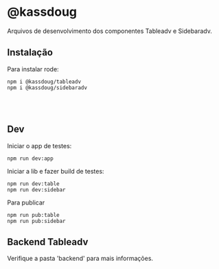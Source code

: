 # @kassdoug

Arquivos de desenvolvimento dos componentes Tableadv e Sidebaradv.

## Instalação
Para instalar rode:
```
npm i @kassdoug/tableadv
npm i @kassdoug/sidebaradv
```

<br><br>

## Dev
Iniciar o app de testes:
```
npm run dev:app
```

Iniciar a lib e fazer build de testes:
```
npm run dev:table
npm run dev:sidebar
```

Para publicar
```
npm run pub:table
npm run pub:sidebar
```

## Backend Tableadv
Verifique a pasta 'backend' para mais informações.